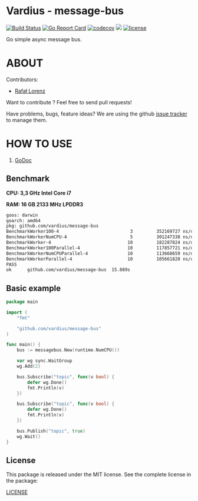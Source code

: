 Vardius - message-bus
================
[![Build Status](https://travis-ci.org/vardius/message-bus.svg?branch=master)](https://travis-ci.org/vardius/message-bus)
[![Go Report Card](https://goreportcard.com/badge/github.com/vardius/message-bus)](https://goreportcard.com/report/github.com/vardius/message-bus)
[![codecov](https://codecov.io/gh/vardius/message-bus/branch/master/graph/badge.svg)](https://codecov.io/gh/vardius/message-bus)
[![](https://godoc.org/github.com/vardius/message-bus?status.svg)](http://godoc.org/github.com/vardius/message-bus)
[![license](https://img.shields.io/github/license/mashape/apistatus.svg)](https://github.com/vardius/message-bus/blob/master/LICENSE.md)

Go simple async message bus.

ABOUT
==================================================
Contributors:

* [Rafał Lorenz](http://rafallorenz.com)

Want to contribute ? Feel free to send pull requests!

Have problems, bugs, feature ideas?
We are using the github [issue tracker](https://github.com/vardius/message-bus/issues) to manage them.

HOW TO USE
==================================================

1. [GoDoc](http://godoc.org/github.com/vardius/message-bus)

## Benchmark
**CPU: 3,3 GHz Intel Core i7**

**RAM: 16 GB 2133 MHz LPDDR3**
```bash
goos: darwin
goarch: amd64
pkg: github.com/vardius/message-bus
BenchmarkWorker100-4                           3         352169727 ns/op
BenchmarkWorkerNumCPU-4                        5         301247338 ns/op
BenchmarkWorker-4                             10         182287824 ns/op
BenchmarkWorker100Parallel-4                  10         117857721 ns/op
BenchmarkWorkerNumCPUParallel-4               10         113668659 ns/op
BenchmarkWorkerParallel-4                     10         105661820 ns/op
PASS
ok      github.com/vardius/message-bus  15.889s
```

## Basic example
```go
package main

import (
    "fmt"

    "github.com/vardius/message-bus"
)

func main() {
    bus := messagebus.New(runtime.NumCPU())

    var wg sync.WaitGroup
    wg.Add(2)

    bus.Subscribe("topic", func(v bool) {
        defer wg.Done()
        fmt.Println(v)
    })

    bus.Subscribe("topic", func(v bool) {
        defer wg.Done()
        fmt.Println(v)
    })

    bus.Publish("topic", true)
    wg.Wait()
}
```

License
-------

This package is released under the MIT license. See the complete license in the package:

[LICENSE](LICENSE.md)
